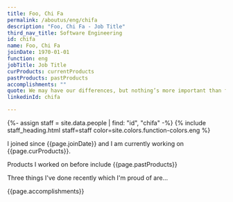 ```yaml
---
title: Foo, Chi Fa
permalink: /aboutus/eng/chifa
description: "Foo, Chi Fa - Job Title"
third_nav_title: Software Engineering
id: chifa
name: Foo, Chi Fa
joinDate: 1970-01-01
function: eng
jobTitle: Job Title
curProducts: currentProducts
pastProducts: pastProducts
accomplishments: ""
quote: We may have our differences, but nothing’s more important than family.
linkedinId: chifa

---
```


{%- assign staff = site.data.people | find: "id", "chifa" -%}
{% include staff_heading.html staff=staff color=site.colors.function-colors.eng %}

<p>I joined since {{page.joinDate}} and I am currently working on {{page.curProducts}}.</p>

<p>Products I worked on before include {{page.pastProducts}}</p>

<p>Three things I've done recently which I'm proud of are...</p>
{{page.accomplishments}}
